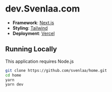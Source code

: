# dev.Svenlaa.com

- **Framework**: [Next.js](https://nextjs.org)
- **Styling**: [Tailwind](https://tailwindcss.org)
- **Deployment**: [Vercel](https://vercel.com)

## Running Locally

This application requires Node.js

```bash
git clone https://github.com/svenlaa/home.git
cd home
yarn
yarn dev
```
